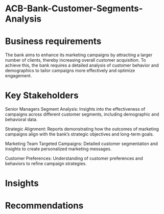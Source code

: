 # ACB-Bank-Customer-Segments-Analysis
# Business requirements 
The bank aims to enhance its marketing campaigns by attracting a larger number of clients, thereby increasing overall customer acquisition. To achieve this, the bank requires a detailed analysis of customer behavior and demographics to tailor campaigns more effectively and optimize engagement.

# Key Stakeholders 
Senior Managers
  Segment Analysis: Insights into the effectiveness of campaigns across different customer segments, including demographic and behavioral data.
  
  Strategic Alignment: Reports demonstrating how the outcomes of marketing campaigns align with the bank’s strategic objectives and long-term goals.
  
Marketing Team
   Targeted Campaigns: Detailed customer segmentation and insights to create personalized marketing messages.
   
   Customer Preferences: Understanding of customer preferences and behaviors to refine campaign strategies.

# Insights 
# Recommendations 
